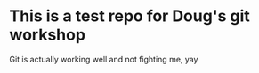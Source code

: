 # This is a test repo for Doug's git workshop
Git is actually working well and not fighting me, yay
